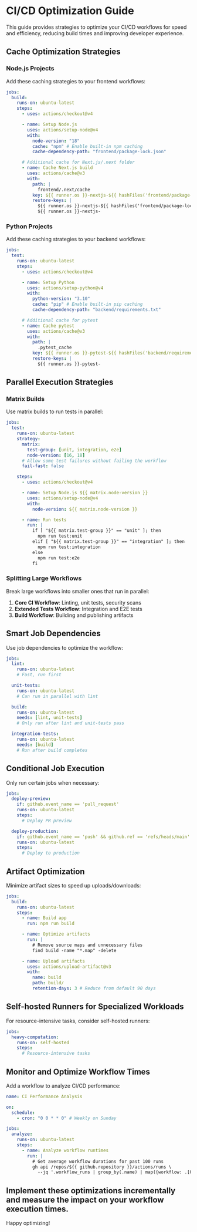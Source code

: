 # CI/CD Optimization Guide

This guide provides strategies to optimize your CI/CD workflows for speed and efficiency, reducing build times and improving developer experience.

## Cache Optimization Strategies

### Node.js Projects

Add these caching strategies to your frontend workflows:

```yaml
jobs:
  build:
    runs-on: ubuntu-latest
    steps:
      - uses: actions/checkout@v4

      - name: Setup Node.js
        uses: actions/setup-node@v4
        with:
          node-version: "18"
          cache: "npm" # Enable built-in npm caching
          cache-dependency-path: "frontend/package-lock.json"

      # Additional cache for Next.js/.next folder
      - name: Cache Next.js build
        uses: actions/cache@v3
        with:
          path: |
            frontend/.next/cache
          key: ${{ runner.os }}-nextjs-${{ hashFiles('frontend/package-lock.json') }}-${{ github.sha }}
          restore-keys: |
            ${{ runner.os }}-nextjs-${{ hashFiles('frontend/package-lock.json') }}-
            ${{ runner.os }}-nextjs-
```

### Python Projects

Add these caching strategies to your backend workflows:

```yaml
jobs:
  test:
    runs-on: ubuntu-latest
    steps:
      - uses: actions/checkout@v4

      - name: Setup Python
        uses: actions/setup-python@v4
        with:
          python-version: "3.10"
          cache: "pip" # Enable built-in pip caching
          cache-dependency-path: "backend/requirements.txt"

      # Additional cache for pytest
      - name: Cache pytest
        uses: actions/cache@v3
        with:
          path: |
            .pytest_cache
          key: ${{ runner.os }}-pytest-${{ hashFiles('backend/requirements.txt') }}
          restore-keys: |
            ${{ runner.os }}-pytest-
```

## Parallel Execution Strategies

### Matrix Builds

Use matrix builds to run tests in parallel:

```yaml
jobs:
  test:
    runs-on: ubuntu-latest
    strategy:
      matrix:
        test-group: [unit, integration, e2e]
        node-version: [16, 18]
      # Allow some test failures without failing the workflow
      fail-fast: false

    steps:
      - uses: actions/checkout@v4

      - name: Setup Node.js ${{ matrix.node-version }}
        uses: actions/setup-node@v4
        with:
          node-version: ${{ matrix.node-version }}

      - name: Run tests
        run: |
          if [ "${{ matrix.test-group }}" == "unit" ]; then
            npm run test:unit
          elif [ "${{ matrix.test-group }}" == "integration" ]; then
            npm run test:integration
          else
            npm run test:e2e
          fi
```

### Splitting Large Workflows

Break large workflows into smaller ones that run in parallel:

1. **Core CI Workflow**: Linting, unit tests, security scans
2. **Extended Tests Workflow**: Integration and E2E tests
3. **Build Workflow**: Building and publishing artifacts

## Smart Job Dependencies

Use job dependencies to optimize the workflow:

```yaml
jobs:
  lint:
    runs-on: ubuntu-latest
    # Fast, run first

  unit-tests:
    runs-on: ubuntu-latest
    # Can run in parallel with lint

  build:
    runs-on: ubuntu-latest
    needs: [lint, unit-tests]
    # Only run after lint and unit-tests pass

  integration-tests:
    runs-on: ubuntu-latest
    needs: [build]
    # Run after build completes
```

## Conditional Job Execution

Only run certain jobs when necessary:

```yaml
jobs:
  deploy-preview:
    if: github.event_name == 'pull_request'
    runs-on: ubuntu-latest
    steps:
      # Deploy PR preview

  deploy-production:
    if: github.event_name == 'push' && github.ref == 'refs/heads/main'
    runs-on: ubuntu-latest
    steps:
      # Deploy to production
```

## Artifact Optimization

Minimize artifact sizes to speed up uploads/downloads:

```yaml
jobs:
  build:
    runs-on: ubuntu-latest
    steps:
      - name: Build app
        run: npm run build

      - name: Optimize artifacts
        run: |
          # Remove source maps and unnecessary files
          find build -name "*.map" -delete

      - name: Upload artifacts
        uses: actions/upload-artifact@v3
        with:
          name: build
          path: build/
          retention-days: 3 # Reduce from default 90 days
```

## Self-hosted Runners for Specialized Workloads

For resource-intensive tasks, consider self-hosted runners:

```yaml
jobs:
  heavy-computation:
    runs-on: self-hosted
    steps:
      # Resource-intensive tasks
```

## Monitor and Optimize Workflow Times

Add a workflow to analyze CI/CD performance:

```yaml
name: CI Performance Analysis

on:
  schedule:
    - cron: "0 0 * * 0" # Weekly on Sunday

jobs:
  analyze:
    runs-on: ubuntu-latest
    steps:
      - name: Analyze workflow runtimes
        run: |
          # Get average workflow durations for past 100 runs
          gh api /repos/${{ github.repository }}/actions/runs \
            --jq '.workflow_runs | group_by(.name) | map({workflow: .[0].name, avg_duration: (map(.updated_at | fromdateiso8601) - map(.created_at | fromdateiso8601) | add / length)}) | sort_by(.avg_duration) | reverse'
```

## Implement these optimizations incrementally and measure the impact on your workflow execution times.

Happy optimizing!
